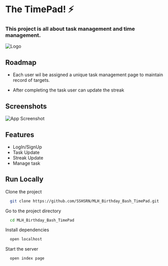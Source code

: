 
# The TimePad! ⚡

### This project is all about task management and time management.


![Logo](https://startinfinity.s3.us-east-2.amazonaws.com/production/blog/post/5/main/1SvzKctRCi8bwB0QPdOZkBP0pRhsOqZpl0wjs6y0.png)


## Roadmap

- Each user wil be assigned a unique task management page to maintain record of targets. 

- After completing the task user can update the streak


## Screenshots

![App Screenshot](https://www.linkpicture.com/q/Screenshot-2022-07-31-131523.png)


## Features

- LogIn/SignUp
- Task Update
- Streak Update
- Manage task


## Run Locally

Clone the project

```bash
  git clone https://github.com/SSHSRN/MLH_Birthday_Bash_TimePad.git
```

Go to the project directory

```bash
  cd MLH_Birthday_Bash_TimePad
```

Install dependencies

```bash
  open localhost
```

Start the server

```bash
  open index page
```